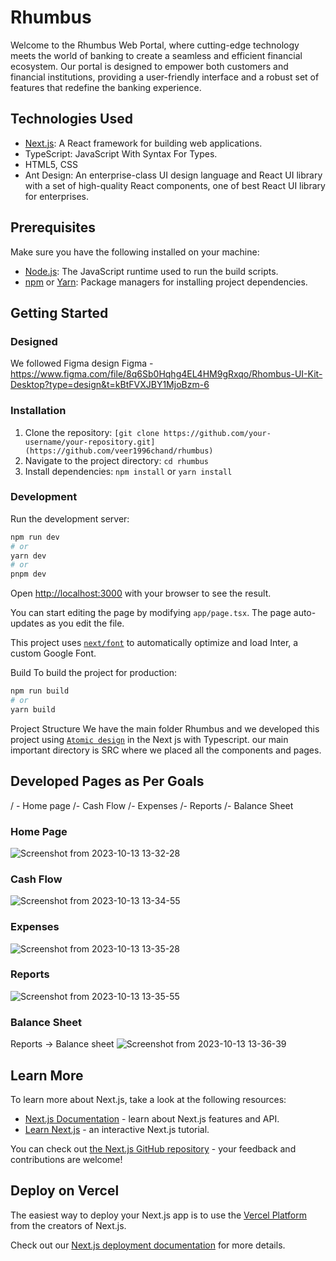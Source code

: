 # Rhumbus

Welcome to the Rhumbus Web Portal, where cutting-edge technology meets the world of banking to create a seamless and efficient financial ecosystem. Our portal is designed to empower both customers and financial institutions, providing a user-friendly interface and a robust set of features that redefine the banking experience.

## Technologies Used
- [Next.js](https://nextjs.org/): A React framework for building web applications.
- TypeScript: JavaScript With Syntax For Types.
- HTML5, CSS 
- Ant Design: An enterprise-class UI design language and React UI library with a set of high-quality React components, one of best React UI library for enterprises.

## Prerequisites

Make sure you have the following installed on your machine:

- [Node.js](https://nodejs.org/): The JavaScript runtime used to run the build scripts.
- [npm](https://www.npmjs.com/) or [Yarn](https://yarnpkg.com/): Package managers for installing project dependencies.
  
## Getting Started

### Designed 
We followed Figma design 
Figma - https://www.figma.com/file/8q6Sb0Hqhg4EL4HM9gRxqo/Rhombus-UI-Kit-Desktop?type=design&t=kBtFVXJBY1MjoBzm-6

### Installation

1. Clone the repository: `[git clone https://github.com/your-username/your-repository.git](https://github.com/veer1996chand/rhumbus)`
2. Navigate to the project directory: `cd rhumbus`
3. Install dependencies: `npm install` or `yarn install`

   
### Development

Run the development server:

```bash
npm run dev
# or
yarn dev
# or
pnpm dev
```

Open [http://localhost:3000](http://localhost:3000) with your browser to see the result.

You can start editing the page by modifying `app/page.tsx`. The page auto-updates as you edit the file.

This project uses [`next/font`](https://nextjs.org/docs/basic-features/font-optimization) to automatically optimize and load Inter, a custom Google Font.

Build
To build the project for production:

```bash
npm run build
# or
yarn build

```
Project Structure
We have the main folder Rhumbus and we developed this project using [`Atomic design`]([https://atomicdesign.bradfrost.com/chapter-2/#:~:text=Molecules%20are%20groups%20of%20two,functioning%20together%20as%20a%20unit.]) in the Next js with Typescript. our main important directory is SRC where we placed all the components and pages.

## Developed Pages as Per Goals
/ - Home page
  /- Cash Flow
  /- Expenses
  /- Reports
    /- Balance Sheet 

### Home Page
![Screenshot from 2023-10-13 13-32-28](https://github.com/chandraveer-simform/rhumbus/assets/65344767/0cb9bd84-fc22-4109-b53a-be94f3ad3b8a)

### Cash Flow
![Screenshot from 2023-10-13 13-34-55](https://github.com/chandraveer-simform/rhumbus/assets/65344767/5253c4c2-b2ca-47c0-a258-4bb5634523b6)

### Expenses
![Screenshot from 2023-10-13 13-35-28](https://github.com/chandraveer-simform/rhumbus/assets/65344767/670b88bf-63c3-42a5-9fe8-dd81bc6f0c5a)

### Reports
![Screenshot from 2023-10-13 13-35-55](https://github.com/chandraveer-simform/rhumbus/assets/65344767/7d6787e8-8713-42df-b984-95a72e6af8ef)

### Balance Sheet
Reports -> Balance sheet
![Screenshot from 2023-10-13 13-36-39](https://github.com/chandraveer-simform/rhumbus/assets/65344767/41aa1457-01bd-4bee-bc2f-f6f5f11348c6)



## Learn More

To learn more about Next.js, take a look at the following resources:

- [Next.js Documentation](https://nextjs.org/docs) - learn about Next.js features and API.
- [Learn Next.js](https://nextjs.org/learn) - an interactive Next.js tutorial.

You can check out [the Next.js GitHub repository](https://github.com/vercel/next.js/) - your feedback and contributions are welcome!

## Deploy on Vercel

The easiest way to deploy your Next.js app is to use the [Vercel Platform](https://vercel.com/new?utm_medium=default-template&filter=next.js&utm_source=create-next-app&utm_campaign=create-next-app-readme) from the creators of Next.js.

Check out our [Next.js deployment documentation](https://nextjs.org/docs/deployment) for more details.
